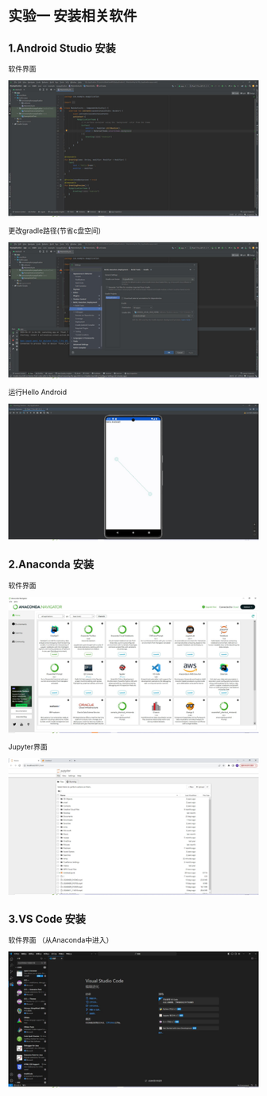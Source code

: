# 实验一  安装相关软件

## 1.Android Studio 安装

软件界面

![QQ截图20240419154439](.\1.jpg)

更改gradle路径(节省c盘空间)

![QQ截图20240419163849](.\2.jpg)

运行Hello Android

![QQ截图20240419164007](.\3.jpg)

## 2.Anaconda 安装

软件界面

![QQ截图20240419161128](.\4.jpg)

Jupyter界面

![QQ截图20240419163903](.\5.jpg)



## 3.VS Code 安装

软件界面 （从Anaconda中进入）

![QQ截图20240419171152](.\6.jpg)